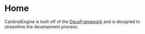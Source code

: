 # Home

CardinalEngine is built off of the [DeusFramework](../DeusFramework/main.md) and is designed to streamline the development process.